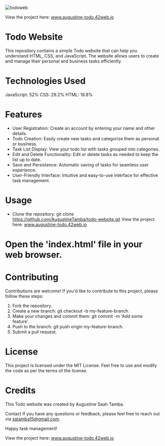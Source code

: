 ![todoweb](https://github.com/AugustineTamba/Todo-List/assets/51299834/403a350c-49d7-41a0-8a7f-e86d6c21ff93)


View the project here: www.augustine-todo.42web.io

# Todo Website
This repository contains a simple Todo website that can help you understand HTML, CSS, and JavaScript. 
The website allows users to create and manage their personal and business tasks efficiently.

# Technologies Used
JavaScript: 52%
CSS: 29.2%
HTML: 18.8%

# Features
* User Registration: Create an account by entering your name and other details.
* Todo Creation: Easily create new tasks and categorize them as personal or business.
* Task List Display: View your todo list with tasks grouped into categories.
* Edit and Delete Functionality: Edit or delete tasks as needed to keep the list up to date.
* Save and Persistence: Automatic saving of tasks for seamless user experience.
* User-Friendly Interface: Intuitive and easy-to-use interface for effective task management.

# Usage
* Clone the repository:
git clone https://github.com/AugustineTamba/todo-website.git
View the project here: www.augustine-todo.42web.io

# Open the 'index.html' file in your web browser.

# Contributing
Contributions are welcome! If you'd like to contribute to this project, please follow these steps:

1. Fork the repository.
2. Create a new branch: git checkout -b my-feature-branch.
3. Make your changes and commit them: git commit -m 'Add some feature'.
4. Push to the branch: git push origin my-feature-branch.
5. Submit a pull request.

# License
This project is licensed under the MIT License. Feel free to use and modify the code as per the terms of the license.

# Credits
This Todo website was created by Augustine Saah Tamba.

Contact
If you have any questions or feedback, please feel free to reach out via satamba15@gmail.com.

Happy task management!

View the project here: www.augustine-todo.42web.io
